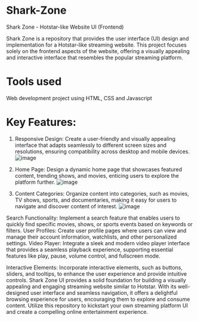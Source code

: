 # Shark-Zone
Shark Zone - Hotstar-like Website UI (Frontend)

Shark Zone is a repository that provides the user interface (UI) design and implementation for a Hotstar-like streaming website. This project focuses solely on the frontend aspects of the website, offering a visually appealing and interactive interface that resembles the popular streaming platform.

# Tools used
Web development project using HTML, CSS and Javascript

# Key Features:

1. Responsive Design: Create a user-friendly and visually appealing interface that adapts seamlessly to different screen sizes and resolutions, ensuring compatibility across desktop and mobile devices.
![image](https://github.com/Ghost9504/Shark-Zone/assets/66663487/71a03b81-27b3-4a6c-82bd-0f5be8cf85f8)

2. Home Page: Design a dynamic home page that showcases featured content, trending shows, and movies, enticing users to explore the platform further.
![image](https://github.com/Ghost9504/Shark-Zone/assets/66663487/2ccc2dc3-d5ba-43c1-86b1-6c0457d88b2b)

3. Content Categories: Organize content into categories, such as movies, TV shows, sports, and documentaries, making it easy for users to navigate and discover content of interest.
![image](https://github.com/Ghost9504/Shark-Zone/assets/66663487/8798e30b-8e5b-4d4f-8725-987b52c00985)

Search Functionality: Implement a search feature that enables users to quickly find specific movies, shows, or sports events based on keywords or filters.
User Profiles: Create user profile pages where users can view and manage their account information, watchlists, and other personalized settings.
Video Player: Integrate a sleek and modern video player interface that provides a seamless playback experience, supporting essential features like play, pause, volume control, and fullscreen mode.


Interactive Elements: Incorporate interactive elements, such as buttons, sliders, and tooltips, to enhance the user experience and provide intuitive controls.
Shark Zone UI provides a solid foundation for building a visually appealing and engaging streaming website similar to Hotstar. With its well-designed user interface and seamless navigation, it offers a delightful browsing experience for users, encouraging them to explore and consume content. Utilize this repository to kickstart your own streaming platform UI and create a compelling online entertainment experience.
